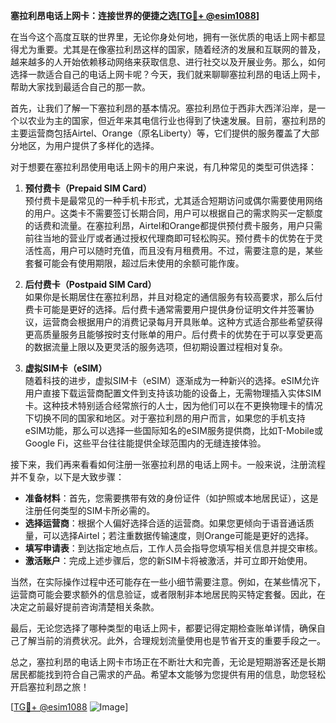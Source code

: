 **塞拉利昂电话上网卡：连接世界的便捷之选[[TG💪+ @esim1088](https://t.me/s/esim1088)]**

在当今这个高度互联的世界里，无论你身处何地，拥有一张优质的电话上网卡都显得尤为重要。尤其是在像塞拉利昂这样的国家，随着经济的发展和互联网的普及，越来越多的人开始依赖移动网络来获取信息、进行社交以及开展业务。那么，如何选择一款适合自己的电话上网卡呢？今天，我们就来聊聊塞拉利昂的电话上网卡，帮助大家找到最适合自己的那一款。

首先，让我们了解一下塞拉利昂的基本情况。塞拉利昂位于西非大西洋沿岸，是一个以农业为主的国家，但近年来其电信行业也得到了快速发展。目前，塞拉利昂的主要运营商包括Airtel、Orange（原名Liberty）等，它们提供的服务覆盖了大部分地区，为用户提供了多样化的选择。

对于想要在塞拉利昂使用电话上网卡的用户来说，有几种常见的类型可供选择：

1. **预付费卡（Prepaid SIM Card）**  
   预付费卡是最常见的一种手机卡形式，尤其适合短期访问或偶尔需要使用网络的用户。这类卡不需要签订长期合同，用户可以根据自己的需求购买一定额度的话费和流量。在塞拉利昂，Airtel和Orange都提供预付费卡服务，用户只需前往当地的营业厅或者通过授权代理商即可轻松购买。预付费卡的优势在于灵活性高，用户可以随时充值，而且没有月租费用。不过，需要注意的是，某些套餐可能会有使用期限，超过后未使用的余额可能作废。

2. **后付费卡（Postpaid SIM Card）**  
   如果你是长期居住在塞拉利昂，并且对稳定的通信服务有较高要求，那么后付费卡可能是更好的选择。后付费卡通常需要用户提供身份证明文件并签署协议，运营商会根据用户的消费记录每月开具账单。这种方式适合那些希望获得更高质量服务且能够按时支付账单的用户。后付费卡的优势在于可以享受更高的数据流量上限以及更灵活的服务选项，但初期设置过程相对复杂。

3. **虚拟SIM卡（eSIM）**  
   随着科技的进步，虚拟SIM卡（eSIM）逐渐成为一种新兴的选择。eSIM允许用户直接下载运营商配置文件到支持该功能的设备上，无需物理插入实体SIM卡。这种技术特别适合经常旅行的人士，因为他们可以在不更换物理卡的情况下切换不同的国家和地区。对于塞拉利昂的用户而言，如果您的手机支持eSIM功能，那么可以选择一些国际知名的eSIM服务提供商，比如T-Mobile或Google Fi，这些平台往往能提供全球范围内的无缝连接体验。

接下来，我们再来看看如何注册一张塞拉利昂的电话上网卡。一般来说，注册流程并不复杂，以下是大致步骤：

- **准备材料**：首先，您需要携带有效的身份证件（如护照或本地居民证），这是注册任何类型的SIM卡所必需的。
- **选择运营商**：根据个人偏好选择合适的运营商。如果您更倾向于语音通话质量，可以选择Airtel；若注重数据传输速度，则Orange可能是更好的选择。
- **填写申请表**：到达指定地点后，工作人员会指导您填写相关信息并提交审核。
- **激活账户**：完成上述步骤后，您的新SIM卡将被激活，并可立即开始使用。

当然，在实际操作过程中还可能存在一些小细节需要注意。例如，在某些情况下，运营商可能会要求额外的信息验证，或者限制非本地居民购买特定套餐。因此，在决定之前最好提前咨询清楚相关条款。

最后，无论您选择了哪种类型的电话上网卡，都要记得定期检查账单详情，确保自己了解当前的消费状况。此外，合理规划流量使用也是节省开支的重要手段之一。

总之，塞拉利昂的电话上网卡市场正在不断壮大和完善，无论是短期游客还是长期居民都能找到符合自己需求的产品。希望本文能够为您提供有用的信息，助您轻松开启塞拉利昂之旅！

[[TG💪+ @esim1088](https://t.me/s/esim1088) ![Image](https://i.postimg.cc/4NQfJmqS/Snipaste-2025-05-13-00-14-12.png)]